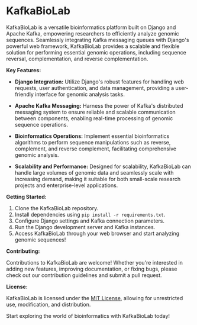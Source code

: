 # KafkaBioLab

KafkaBioLab is a versatile bioinformatics platform built on Django and Apache Kafka, empowering researchers to efficiently analyze genomic sequences. Seamlessly integrating Kafka messaging queues with Django's powerful web framework, KafkaBioLab provides a scalable and flexible solution for performing essential genomic operations, including sequence reversal, complementation, and reverse complementation.

**Key Features:**

- **Django Integration:** Utilize Django's robust features for handling web requests, user authentication, and data management, providing a user-friendly interface for genomic analysis tasks.
  
- **Apache Kafka Messaging:** Harness the power of Kafka's distributed messaging system to ensure reliable and scalable communication between components, enabling real-time processing of genomic sequence operations.

- **Bioinformatics Operations:** Implement essential bioinformatics algorithms to perform sequence manipulations such as reverse, complement, and reverse complement, facilitating comprehensive genomic analysis.

- **Scalability and Performance:** Designed for scalability, KafkaBioLab can handle large volumes of genomic data and seamlessly scale with increasing demand, making it suitable for both small-scale research projects and enterprise-level applications.

**Getting Started:**

1. Clone the KafkaBioLab repository.
2. Install dependencies using `pip install -r requirements.txt`.
3. Configure Django settings and Kafka connection parameters.
4. Run the Django development server and Kafka instances.
5. Access KafkaBioLab through your web browser and start analyzing genomic sequences!

**Contributing:**

Contributions to KafkaBioLab are welcome! Whether you're interested in adding new features, improving documentation, or fixing bugs, please check out our contribution guidelines and submit a pull request.

**License:**

KafkaBioLab is licensed under the [MIT License](link-to-license), allowing for unrestricted use, modification, and distribution.

Start exploring the world of bioinformatics with KafkaBioLab today!
